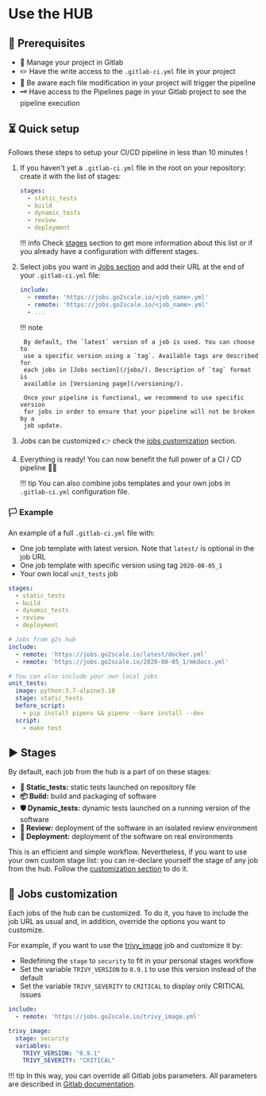 # Use the HUB

## 📝 Prerequisites

- 🦊  Manage your project in Gitlab
- ✏️   Have the write access to the `.gitlab-ci.yml` file in your project
- 🔫  Be aware each file modification in your project will trigger the pipeline
- 🗝  Have access to the Pipelines page in your Gitlab project to see the pipeline execution

## ⏳ Quick setup

Follows these steps to setup your CI/CD pipeline in less than 10 minutes !

1. If you haven't yet a `.gitlab-ci.yml` file in the root on your repository:
   create it with the list of stages:

    ```yaml
    stages:
      - static_tests
      - build
      - dynamic_tests
      - review
      - deployment
    ```

    !!! info
        Check [stages](#stages) section to get more information about this list
        or if you already have a configuration with different stages.

2. Select jobs you want in [Jobs section](/jobs/) and add their URL at the end
   of your `.gitlab-ci.yml` file:

    ```yaml
    include:
      - remote: 'https://jobs.go2scale.io/<job_name>.yml'
      - remote: 'https://jobs.go2scale.io/<job_name>.yml'
      - ...
    ```

    !!! note

        By default, the `latest` version of a job is used. You can choose to
        use a specific version using a `tag`. Available tags are described for
        each jobs in [Jobs section](/jobs/). Description of `tag` format is
        available in [Versioning page](/versioning/).

        Once your pipeline is functional, we recommend to use specific version
        for jobs in order to ensure that your pipeline will not be broken by a
        job update.

3. Jobs can be customized 👉 check the [jobs
   customization](#jobs-customization) section.

4. Everything is ready! You can now benefit the full power of a CI / CD
   pipeline 🎉🚀

    !!! tip
        You can also combine jobs templates and your own jobs in
        `.gitlab-ci.yml` configuration file.

### 🏳󠁵󠁳󠁴󠁸󠁿 Example


An example of a full `.gitlab-ci.yml` file with:

* One job template with latest version. Note that `latest/` is optional in the
  job URL
* One job template with specific version using tag `2020-08-05_1`
* Your own local `unit_tests` job

``` yaml
stages:
  - static_tests
  - build
  - dynamic_tests
  - review
  - deployment

# Jobs from g2s hub
include:
  - remote: 'https://jobs.go2scale.io/latest/docker.yml'
  - remote: 'https://jobs.go2scale.io/2020-08-05_1/mkdocs.yml'

# You can also include your own local jobs
unit_tests:
  image: python:3.7-alpine3.10
  stage: static_tests
  before_script:
    - pip install pipenv && pipenv --bare install --dev
  script:
    - make test
```

## ▶ Stages

By default, each job from the hub is a part of on these stages:

* **🔎 Static_tests:** static tests launched on repository file
* **📦 Build:** build and packaging of software
* **🛡 Dynamic_tests:** dynamic tests launched on a running version of the software
* **🙋 Review:** deployment of the software in an isolated review environment
* **🚀 Deployment:** deployment of the software on real environments

This is an efficient and simple workflow. Nevertheless, if you want to use your
own custom stage list: you can re-declare yourself the stage of any job from
the hub. Follow the [customization section](#jobs-customization) to do it.

## 🔧 Jobs customization

Each jobs of the hub can be customized. To do it, you have to include the job
URL as usual and, in addition, override the options you want to customize.

For example, if you want to use the [trivy_image](/jobs/dynamic_tests/trivy_image/) job and
customize it by:

* Redefining the `stage` to `security` to fit in your personal stages workflow
* Set the variable `TRIVY_VERSION` to `0.9.1` to use this version instead of
  the default
* Set the variable `TRIVY_SEVERITY` to `CRITICAL` to display only CRITICAL
  issues

```yaml
include:
  - remote: 'https://jobs.go2scale.io/trivy_image.yml'

trivy_image:
  stage: security
  variables:
    TRIVY_VERSION: "0.9.1"
    TRIVY_SEVERITY: "CRITICAL"
```

!!! tip
    In this way, you can override all Gitlab jobs parameters. All parameters
    are described in [Gitlab
    documentation](https://docs.gitlab.com/ee/ci/yaml/).
